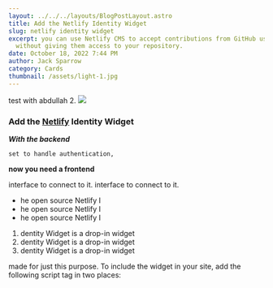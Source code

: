 ```yaml
---
layout: ../../../layouts/BlogPostLayout.astro
title: Add the Netlify Identity Widget
slug: netlify identity widget
excerpt: you can use Netlify CMS to accept contributions from GitHub users
  without giving them access to your repository.
date: October 18, 2022 7:44 PM
author: Jack Sparrow
category: Cards
thumbnail: /assets/light-1.jpg
---
```


test with abdullah 2.
![](https://compote.slate.com/images/697b023b-64a5-49a0-8059-27b963453fb1.gif)

### Add the [Netlify](www.netlify.com) Identity Widget

***With the backend*** 

`set to handle authentication,`

**now you need a frontend**

interface to connect to it. 
interface to connect to it. 

* he open source Netlify I
* he open source Netlify I
* he open source Netlify I

1. dentity Widget is a drop-in widget
2. dentity Widget is a drop-in widget
3. dentity Widget is a drop-in widget

made for just this purpose. To include the widget in your site, add the following script tag in two places:
